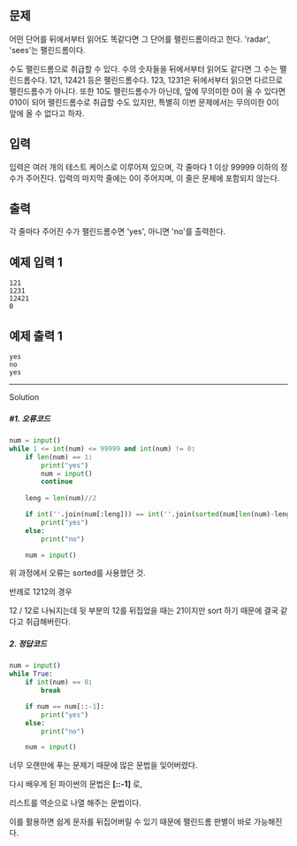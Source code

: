 ## 문제

어떤 단어를 뒤에서부터 읽어도 똑같다면 그 단어를 팰린드롬이라고 한다. 'radar', 'sees'는 팰린드롬이다.

수도 팰린드롬으로 취급할 수 있다. 수의 숫자들을 뒤에서부터 읽어도 같다면 그 수는 팰린드롬수다. 121, 12421 등은 팰린드롬수다. 123, 1231은 뒤에서부터 읽으면 다르므로 팰린드롬수가 아니다. 또한 10도 팰린드롬수가 아닌데, 앞에 무의미한 0이 올 수 있다면 010이 되어 팰린드롬수로 취급할 수도 있지만, 특별히 이번 문제에서는 무의미한 0이 앞에 올 수 없다고 하자.

## 입력

입력은 여러 개의 테스트 케이스로 이루어져 있으며, 각 줄마다 1 이상 99999 이하의 정수가 주어진다. 입력의 마지막 줄에는 0이 주어지며, 이 줄은 문제에 포함되지 않는다.

## 출력

각 줄마다 주어진 수가 팰린드롬수면 'yes', 아니면 'no'를 출력한다.

## 예제 입력 1

```
121
1231
12421
0
```

## 예제 출력 1

```
yes
no
yes
```



---

Solution

##### #1. 오류코드

```python
num = input()
while 1 <= int(num) <= 99999 and int(num) != 0:
    if len(num) == 1:
        print("yes")
        num = input()
        continue
    
    leng = len(num)//2

    if int(''.join(num[:leng])) == int(''.join(sorted(num[len(num)-leng:]))):
        print("yes")
    else:
        print("no")

    num = input()
```

위 과정에서 오류는 sorted를 사용했던 것.

반례로 1212의 경우

12 / 12로 나눠지는데 뒷 부분의 12를 뒤집었을 때는 21이지만 sort 하기 때문에 결국 같다고 취급해버린다.



##### 2. 정답코드

```python
num = input()
while True:
    if int(num) == 0:
        break

    if num == num[::-1]:
        print("yes")
    else:
        print("no")

    num = input()

```

너무 오랜만에 푸는 문제기 때문에 많은 문법을 잊어버렸다.

다시 배우게 된 파이썬의 문법은 **[::-1]** 로,

리스트를 역순으로 나열 해주는 문법이다.

이를 활용하면 쉽게 문자를 뒤집어버릴 수 있기 때문에 팰린드롬 판별이 바로 가능해진다.